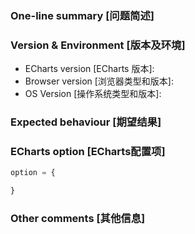 <!--
为了方便我们能够复现和修复 bug，请遵从下面的规范描述您的问题。
-->


### One-line summary [问题简述]





### Version & Environment [版本及环境]
+ ECharts version [ECharts 版本]:
+ Browser version [浏览器类型和版本]:
+ OS Version [操作系统类型和版本]:





### Expected behaviour [期望结果]





### ECharts option [ECharts配置项]
<!-- Copy and paste your 'echarts option' here. -->
<!-- [下方贴你的option，注意不要删掉下方 ```javascript 和 尾部的 ``` 字样。最好是我们能够直接运行的 option。如何得到能运行的 option 参见上方的 guidelines for contributing] -->
```javascript
option = {

}

```




### Other comments [其他信息]
<!-- For example: Screenshot or Online demo -->
<!-- [例如，截图或线上实例 (JSFiddle/JSBin/Codepen)] -->

